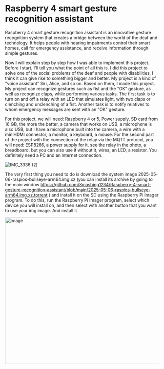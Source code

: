 # Raspberry 4 smart gesture recognition assistant
Raspberry 4 smart gesture recognition assistant is an innovative gesture recognition system that creates a bridge between the world of the deaf and technology. It helps people with hearing impairments control their smart homes, call for emergency assistance, and receive information through simple gestures.


Now I will explain step by step how I was able to implement this project. Before I start, I'll tell you what the point of all this is. I did this project to solve one of the social problems of the deaf and people with disabilities, I think it can give rise to something bigger and better.  My project is a kind of "voice assistant" Siri, Alice, and so on. Based on them, I made this project. My project can recognize gestures such as fist and the "OK" gesture, as well as recognize claps, while performing various tasks. The first task is to turn on and off a relay with an LED that simulates light, with two claps or clenching and unclenching of a fist.  Another task is to notify relatives to whom emergency messages are sent with an "OK" gesture.

For this project, we will need:
Raspberry 4 or 5, Power supply, SD card from 16 GB, the more the better, a camera that works on USB, a microphone is also USB, but I have a microphone built into the camera, a wire with a miniHDMI connector, a monitor, a keyboard, a mouse. For the second part of the project with the connection of the relay via the MQTT protocol, you will need:
ESP8266, a power supply for it, see the relay in the photo, a breadboard, but you can also use it without it, wires, an LED, a resistor. You definitely need a PC and an Internet connection.

![IMG_3336 (2)](https://github.com/user-attachments/assets/485a997f-3fd9-454a-a977-d546a491f7b0)

The very first thing you need to do is download the system image 2025-05-06-raspios-bullseye-arm64.img.xz (you can install its archive by going to the main window https://github.com/Smashing1234/Raspberry-4-smart-gesture-recognition-assistant/blob/main/2025-05-06-raspios-bullseye-arm64.img.xz.torrent ) and install it on the SD using the Raspberry Pi Imager program. To do this, run the Raspberry Pi Imager program, select which device you will install on, and then select with another button that you want to use your img image. And install it

<img width="680" height="480" alt="image" src="https://github.com/user-attachments/assets/2e958e31-4f34-453b-839f-ccad278bf7c0" />

